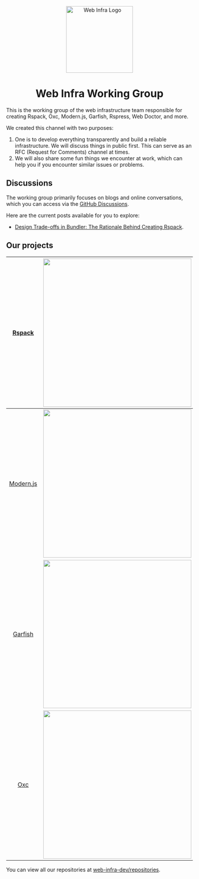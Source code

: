 <div align="center">
  <a href="https://webinfra.org/" target="blank"><img src="https://lf3-static.bytednsdoc.com/obj/eden-cn/zq-uylkvT/ljhwZthlaukjlkulzlp/web-infra-logo.png" width="180" alt="Web Infra Logo" /></a>
</div>

<h1 align="center">Web Infra Working Group</h1>

This is the working group of the web infrastructure team responsible for creating Rspack, Oxc, Modern.js, Garfish, Rspress, Web Doctor, and more.

We created this channel with two purposes:

1. One is to develop everything transparently and build a reliable infrastructure. We will discuss things in public first. This can serve as an RFC (Request for Comments) channel at times.
2. We will also share some fun things we encounter at work, which can help you if you encounter similar issues or problems.

## Discussions

The working group primarily focuses on blogs and online conversations, which you can access via the [GitHub Discussions](https://github.com/web-infra-dev/wg/discussions).

Here are the current posts available for you to explore:

- [Design Trade-offs in Bundler: The Rationale Behind Creating Rspack](https://github.com/web-infra-dev/wg/discussions/1).

## Our projects

| [Rspack](https://github.com/web-infra-dev/rspack) | <a href="https://github.com/web-infra-dev/rspack" target="blank"><img src="https://lf3-static.bytednsdoc.com/obj/eden-cn/zq-uylkvT/ljhwZthlaukjlkulzlp/Rspack-1850.png" width="400" /></a> |
| :-: | :-: |
| [Modern.js](https://github.com/web-infra-dev/modern.js) | <a href="https://github.com/web-infra-dev/modern.js" target="blank"><img src="https://lf3-static.bytednsdoc.com/obj/eden-cn/zq-uylkvT/ljhwZthlaukjlkulzlp/Modern-0550.png" width="400" /></a> |
| [Garfish](https://github.com/web-infra-dev/garfish) | <a href="https://github.com/web-infra-dev/garfish" target="blank"><img src="https://lf3-static.bytednsdoc.com/obj/eden-cn/zq-uylkvT/ljhwZthlaukjlkulzlp/Garfish-1630.png" width="400" /></a> |
| [Oxc](https://github.com/web-infra-dev/oxc) | <a href="https://github.com/web-infra-dev/oxc" target="blank"><img src="https://lf3-static.bytednsdoc.com/obj/eden-cn/zq-uylkvT/ljhwZthlaukjlkulzlp/Oxc-0724.png" width="400" /></a> |

You can view all our repositories at [web-infra-dev/repositories](https://github.com/orgs/web-infra-dev/repositories?sort=stargazers).
